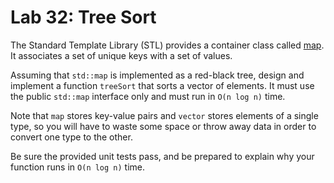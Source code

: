 # Lab 32: Tree Sort

The Standard Template Library (STL) provides a container class called [map](https://en.cppreference.com/w/cpp/container/map). It associates a set of unique keys with a set of values.

Assuming that `std::map` is implemented as a red-black tree, design and implement a function `treeSort` that sorts a vector of elements. It must use the public `std::map` interface only and must run in `O(n log n)` time.

Note that `map` stores key-value pairs and `vector` stores elements of a single type, so you will have to waste some space or throw away data in order to convert one type to the other.

Be sure the provided unit tests pass, and be prepared to explain why your function runs in `O(n log n)` time.
